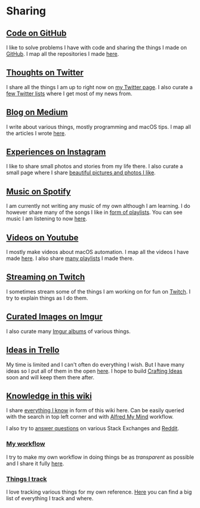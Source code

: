 # Sharing
## [Code on GitHub](https://github.com/nikitavoloboev)
I like to solve problems I have with code and sharing the things I made on [GitHub](https://github.com/nikitavoloboev). I map all the repositories I made [here](my-github.md).

## [Thoughts on Twitter](https://twitter.com/nikitavoloboev)
I share all the things I am up to right now on [my Twitter page](https://twitter.com/nikitavoloboev). I also curate a [few Twitter lists](https://twitter.com/nikitavoloboev/lists) where I get most of my news from.

## [Blog on Medium](https://medium.com/@NikitaVoloboev)
I write about various things, mostly programming and macOS tips. I map all the articles I wrote [here](my-articles.md).

## [Experiences on Instagram](https://www.instagram.com/nikitavoloboev/)
I like to share small photos and stories from my life there. I also curate a small page where I share [beautiful pictures and photos I like](https://www.instagram.com/niikivi/).

## [Music on Spotify](https://open.spotify.com/user/nikitavoloboev)
I am currently not writing any music of my own although I am learning. I do however share many of the songs I like in [form of playlists](../music/music-plays.md). You can see music I am listening to now [here](https://www.last.fm/user/playfullyExist).

## [Videos on Youtube](https://www.youtube.com/channel/UCEKqrUfr_FMKIO9XSJS4vDw)
I mostly make videos about macOS automation. I map all the videos I have made [here](my-youtube.md). I also share [many playlists](https://www.youtube.com/channel/UCEKqrUfr_FMKIO9XSJS4vDw/playlists?view_as=subscriber) I made there.

## [Streaming on Twitch](https://www.twitch.tv/niikivi)
I sometimes stream some of the things I am working on for fun on [Twitch](https://www.twitch.tv/niikivi). I try to explain things as I do them.

## [Curated Images on Imgur](https://niikivi.imgur.com)
I also curate many [Imgur albums](https://niikivi.imgur.com) of various things.

## [Ideas in Trello](https://trello.com/b/alB1ryRP)
My time is limited and I can't often do everything I wish. But I have many ideas so I put all of them in the open [here](https://trello.com/b/alB1ryRP). I hope to build [Crafting Ideas](https://github.com/nikitavoloboev/crafting-ideas) soon and will keep them there after.

## [Knowledge in this wiki](./everything-I-know.md)
I share [everything I know](./everything-I-know.md) in form of this wiki here. Can be easily queried with the search in top left corner and with [Alfred My Mind](https://github.com/nikitavoloboev/alfred-my-mind) workflow.

I also try to [answer questions](https://stackoverflow.com/users/3067664/nikita-voloboev?tab=profile) on various Stack Exchanges and [Reddit](https://www.reddit.com/user/nikivi/).

### [My workflow](../productivity/flow/my-workflow.md)
I try to make my own workflow in doing things be as _transparent_ as possible and I share it fully [here](../productivity/flow/my-workflow.md).

### [Things I track](./Tracking.md)
I love tracking various things for my own reference. [Here](./Tracking.md) you can find a big list of everything I track and where.